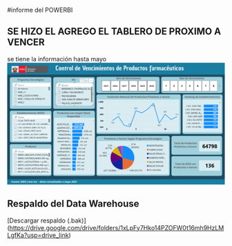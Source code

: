 #informe del POWERBI

## SE HIZO EL AGREGO EL TABLERO DE PROXIMO A VENCER

se tiene la información hasta mayo
![alt text](image.png)

## Respaldo del Data Warehouse
[Descargar respaldo (.bak)] (https://drive.google.com/drive/folders/1xLpFy7Hko14PZOFW0t16mh9HzLMLgfKa?usp=drive_link)
